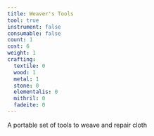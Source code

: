 ```yaml
---
title: Weaver's Tools
tool: true
instrument: false
consumable: false
count: 1
cost: 6
weight: 1
crafting:
  textile: 0
  wood: 1
  metal: 1
  stone: 0
  elementalis: 0
  mithril: 0
  fadeite: 0
---
```


A portable set of tools to weave and repair cloth
